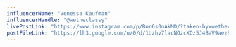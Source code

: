 ```yaml
---
influencerName: "Venessa Kaufman"
influencerHandle: "@wetheclassy"
livePostLink: "https://www.instagram.com/p/Bor6s0nAkMD/?taken-by=wetheclassy"
postFileLink: "https://lh3.google.com/u/0/d/1Uzhv7lacNOzcXQz5J4BaV9aezRPEuSw5"
---
```

